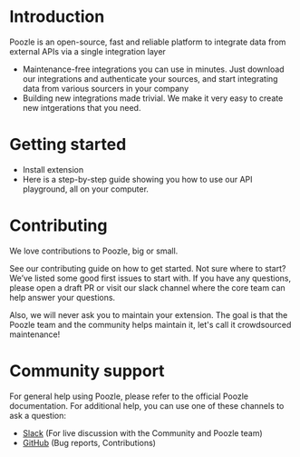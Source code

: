 # Introduction

Poozle is an open-source, fast and reliable platform to integrate data from external APIs via a single integration layer

- Maintenance-free integrations you can use in minutes. Just download our integrations and authenticate your sources, and start integrating data from various sourcers in your company
- Building new integrations made trivial. We make it very easy to create new intgerations that you need.

# Getting started
- Install extension
- Here is a step-by-step guide showing you how to use our API playground, all on your computer.

# Contributing
We love contributions to Poozle, big or small.

See our contributing guide on how to get started. Not sure where to start? We’ve listed some good first issues to start with. If you have any questions, please open a draft PR or visit our slack channel where the core team can help answer your questions.

Also, we will never ask you to maintain your extension. The goal is that the Poozle team and the community helps maintain it, let's call it crowdsourced maintenance!

# Community support
For general help using Poozle, please refer to the official Poozle documentation. For additional help, you can use one of these channels to ask a question:

- [Slack](https://join.slack.com/t/poozleworkspace/shared_invite/zt-1guq9l7i9-FUiXfhK0IRliaz30AnIa_w) (For live discussion with the Community and Poozle team)
- [GitHub](https://github.com/poozlehq/poozle) (Bug reports, Contributions)
